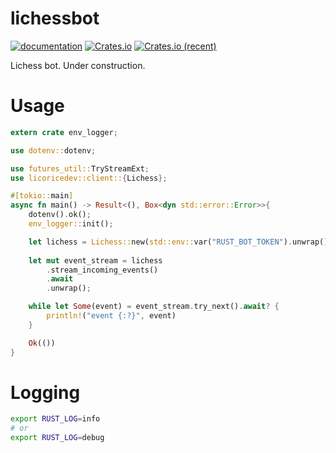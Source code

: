 # lichessbot

[![documentation](https://docs.rs/lichessbot/badge.svg)](https://docs.rs/lichessbot) [![Crates.io](https://img.shields.io/crates/v/lichessbot.svg)](https://crates.io/crates/lichessbot) [![Crates.io (recent)](https://img.shields.io/crates/dr/lichessbot)](https://crates.io/crates/lichessbot)

Lichess bot. Under construction.

# Usage

```rust
extern crate env_logger;

use dotenv::dotenv;

use futures_util::TryStreamExt;
use licoricedev::client::{Lichess};

#[tokio::main]
async fn main() -> Result<(), Box<dyn std::error::Error>>{
	dotenv().ok();
	env_logger::init();

	let lichess = Lichess::new(std::env::var("RUST_BOT_TOKEN").unwrap());
	
	let mut event_stream = lichess
		.stream_incoming_events()
		.await
		.unwrap();

	while let Some(event) = event_stream.try_next().await? {
    	println!("event {:?}", event)
    }

	Ok(())
}

```

# Logging

```bash
export RUST_LOG=info
# or 
export RUST_LOG=debug
```
